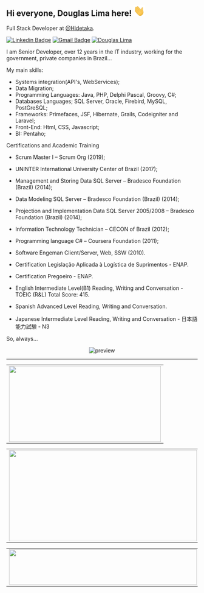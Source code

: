<h2>Hi everyone, Douglas Lima here! <img src="https://raw.githubusercontent.com/Douglasproglima/douglasproglima/master/gifs/Hi.gif" width="30px"></h2>

Full Stack Developer at [@Hidetaka](https://github.com/hidetaka).

[![Linkedin Badge](https://img.shields.io/badge/Douglas%20Lima-blue?style=flat-square&logo=Linkedin&logoColor=white&link=https://www.linkedin.com/in/douglasproglima/)](https://www.linkedin.com/in/douglasproglima/) [![Gmail Badge](https://img.shields.io/badge/douglasproglima@gmail.com-c14438?style=flat-square&logo=Gmail&logoColor=white&link=mailto:douglasproglima@gmail.com)](mailto:douglasproglima@gmail.com) [![Douglas Lima](https://img.shields.io/badge/douglasproglima.com-636363?&style=flat-square)](https://douglasproglima.com/)

I am Senior Developer, over 12 years in the IT industry, working for the government, private companies in Brazil...

My main skills:
- Systems integration(API's, WebServices);
- Data Migration;
- Programming Languages: Java, PHP, Delphi Pascal, Groovy, C#;
- Databases Languages; SQL Server, Oracle, Firebird, MySQL, PostGreSQL;
- Frameworks: Primefaces, JSF, Hibernate, Grails, Codeigniter and Laravel;
- Front-End: Html, CSS, Javascript;
- BI: Pentaho;

Certifications and Academic Training

- Scrum Master I – Scrum Org (2019);
- UNINTER International University Center of Brazil (2017);
- Management and Storing Data SQL Server – Bradesco Foundation (Brazil) (2014);
- Data Modeling SQL Server – Bradesco Foundation (Brazil) (2014);
- Projection and Implementation Data SQL Server 2005/2008 – Bradesco Foundation (Brazil) (2014);
- Information Technology Technician – CECON of Brazil (2012);
- Programming language C# – Coursera Foundation (2011);
- Software Engeman Client/Server, Web, SSW (2010).
- Certification Legislação Aplicada à Logística de Suprimentos - ENAP.
- Certification Pregoeiro - ENAP.

- English Intermediate Level(B1) Reading, Writing and Conversation - TOEIC (R&L) Total Score: 415.
- Spanish Advanced Level Reading, Writing and Conversation.
- Japanese Intermediate Level Reading, Writing and Conversation - 日本語能力試験 - N3

So, always...

<div align="center">
<img src="https://media.giphy.com/media/3ohs7UUn0xTJ7KYZK8/giphy.gif" alt="preview"/>
</div>

____________

<div align=“center”>
  <table>
    <tr>
      <td><img height="200px"  width="400px" align="center" src="https://github-readme-stats.vercel.app/api?username=douglasproglima&count_private=true&show_icons=true&theme=dracula" /></td>
    </tr>
  </table>
</div>

<div align=“center”>
  <table>
    <tr>
      <td><img height="240px"  width="495px" align="center" src="https://github-readme-stats.vercel.app/api/top-langs/?username=douglasproglima&layout=compact&count_private=true&show_icons=true&theme=dracula" /></td>
    </tr>
  </table>
</div>

<div align=“center”>
  <table>
    <tr>
      <td><img height="93px"  width="495px" align="center" src="https://github-readme-stats.vercel.app/api/wakatime?username=douglasproglima&layout=compact&count_private=true&show_icons=true&theme=dracula" /></td>
    </tr>
  </table>
</div>
